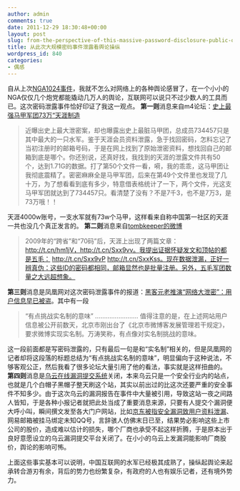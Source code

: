 ```yaml
---
author: admin
comments: true
date: 2011-12-29 18:30:48+00:00
layout: post
slug: from-the-perspective-of-this-massive-password-disclosure-public-opinion-manipulation
title: 从此次大规模密码事件泄露看舆论操纵
wordpress_id: 840
categories:
- 偶感
---
```


自从上次[NGA1024事件](http://cctvsmg.sinaapp.com/?p=58)，我就不怎么对网络上的各种舆论感冒了，在一个小小的NGA仅仅几个炮党都能撬动几万人的舆论，互联网可以说只不过少数人的工具而已。这次密码泄露事件恰好印证了我这一观点。
**第一则**消息来自m4论坛：[史上最强马甲军团73万“天涯制造](http://bbs.m4.cn/thread-3266109-1-1.html)


> 近曝出史上最大泄密案，却也曝露出史上最脏马甲团，总成员734457只是其中最大的一只水军。鉴于天涯会员资料泄露，急于找回密码，怎料忘记了当初注册时的邮箱号码，于是在网上找到了原始泄密资料，想找回自己的邮箱到底是哪个。你还别说，还真好找，我找到的天涯的泄露文件共有50个，达到1.71G的数据。打了第50个文件一看，嗬，我的乖乖，这马甲团让我彻底震精了。密密麻麻全是马甲军团，后来在第49个文件里也发现了几十万，为了想看看到底有多少，特意借表格统计了一下，两个文件，光这支马甲军团就达到了734457只。看清楚了没有？不是7千3，也不是7万3，是73万哦！！


天涯4000w账号，一支水军就有73w个马甲，这样看来自称中国第一社区的天涯一共也没几个真正发言的。
**第二则**消息来自[tombkeeper的微博](http://www.weibo.com/tombkeeper)


> 2009年的“跨省”和“70码”后，天涯上出现了两篇文章：http://t.cn/hm1jV，http://t.cn/Sxx9vv。我提出证据怀疑发文和顶帖的都是五毛： http://t.cn/Sxx9vP http://t.cn/SxxKss。现在数据泄漏，正好一辨真伪：这些ID的密码都相同，邮箱显然也是批量注册。另外，五毛军团数量之大远超想象。


**第三则**消息是凤凰网对这次密码泄露事件的报道：[黑客元老推演“网络大泄密”：用户信息早已被盗](http://tech.ifeng.com/internet/detail_2011_12/27/11590951_0.shtml)。其中有一段


> “有点挑战实名制的意味”
……………………
值得注意的是，在上述网站用户信息被公开前数天，北京市刚出台了《北京市微博客发展管理若干规定》，要求微博实现实名制。万涛笑称，有点像对实名制挑战的意味。


这一段前面都是写密码泄露的，只有最后一句是和“实名制”相关的，但是凤凰网的记者却将这段落的标题总结为“有点挑战实名制的意味”，明显偏向于这种说法，不够客观公正，然后我看了很多论坛大量引用了他的看法，事实就是这样扭曲的。
**第四则**消息是[乌云在线漏洞提交系统](http://www.wooyun.org)关闭，本来乌云只是一个安全行业内的站点，也就是几个白帽子黑帽子整天刷这个站，其实以前出过的比这次还要严重的安全事件不知多少。由于这次乌云的漏洞报告在事件中大量被引用，导致这站一夜之间路人皆知，于是各种小报记者就把此处当成了重要消息来源，只要有人提交个漏洞便大呼小叫，瞬间撰文发至各大门户网站，比如[京东被指安全漏洞致用户资料泄漏‎](http://news.hexun.com/2011-12-29/136780300.html)、网易邮箱被挂马绑定未知QQ号，言辞骇人仿佛末日已至，结果势必影响这些上市公司的股价，造成难以估计的损失，哪个厂商也承受不起这样折腾，于是原本出于良好意愿设立的乌云漏洞提交平台关闭了。在小小的乌云上发漏洞能影响厂商股价，舆论的影响可怖。

上面这些事实基本可以说明，中国互联网的水军已经极其成熟了，操纵起舆论来起承转合游刃有余，背后的势力也纷繁复杂，有政府的人也有娱乐记者，还有境外势力。
